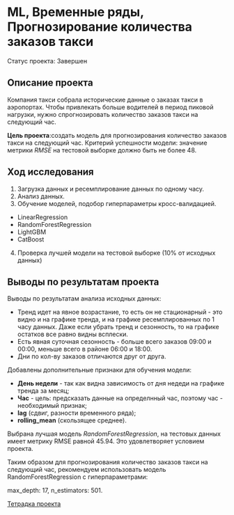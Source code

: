 # ML, Временные ряды,  Прогнозирование количества заказов такси 

Статус проекта: Завершен

## Описание проекта

Компания такси собрала исторические данные о заказах такси в аэропортах. Чтобы привлекать больше водителей в период пиковой нагрузки, нужно спрогнозировать количество заказов такси на следующий час.

**Цель проекта**:создать модель для прогнозирования количество заказов такси на следующий час.
Критерий успешности модели: значение метрики *RMSE* на тестовой выборке должно быть не более 48.



## Ход исследования


1. Загрузка данных и ресемплирование данных по одному часу.
2. Анализ данных.
3. Обучение моделей, подобор гиперпараметры кросс-валидацией. 
- LinearRegression
- RandomForestRegression
- LightGBM
- CatBoost
4. Проверка лучшей модели на тестовой выборке (10% от исходных данных)


## Выводы по результатам проекта

Выводы по результатам анализа исходных данных:
- Тренд идет на явное возрастание, то есть он не стационарный - это видно и на графике тренда, и на графике ресемплированных по 1 часу данных. Даже если убрать тренд и сезонность, то на графике остатков все равно видны всплески.
- Есть явная суточная сезонность - больше всего заказов 09:00 и 00:00, меньше всего в районе 06:00 и 18:00.
- Дни по кол-ву заказов отличаются друг от друга.

Добавлены дополнительные признаки для обучения модели:
- **День недели** - так как видна зависимость от дня недеди на графике тренда за месяц;
- **Час** - цель: предсказать данные на определнный час, поэтому час - необходимый признак;
- **lag** (сдвиг, разности временного ряда);
- **rolling_mean** (скользящее среднее).


Выбрана лучшая модель *RandomForestRegression*,  на тестовых данных имеет метрику RMSE равной 45.94. Это удовлетворяет условием проекта.

Таким образом для прогнозирования количество заказов такси на следующий час, рекомендуем использовать модель RandomForestRegression с гиперпараметрами:

max_depth: 17,
n_estimators: 501.



[Тетрадка проекта](https://github.com/anastasiya-samoylova/Yandex-Praktikum/blob/main/n10_ml_forecast_taxi_orders/ml_forecast_taxi_orders.ipynb)
